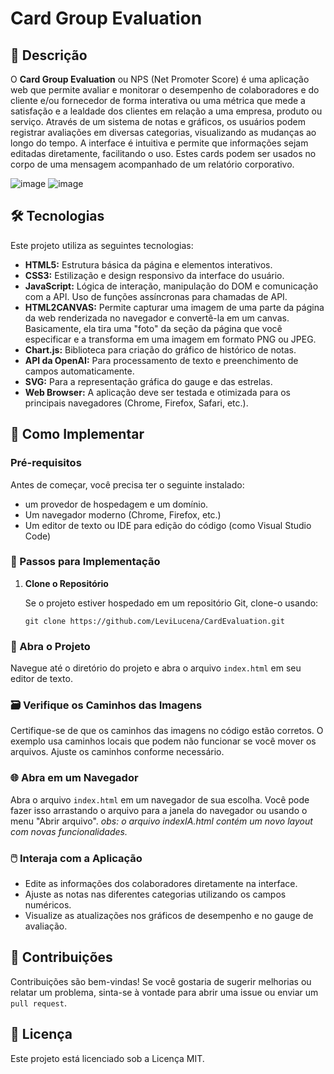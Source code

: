 # Card Group Evaluation

## 📖 Descrição

O **Card Group Evaluation** ou NPS (Net Promoter Score) é uma aplicação web que permite avaliar e monitorar o desempenho de colaboradores e do cliente e/ou fornecedor de forma interativa ou uma métrica que mede a satisfação e a lealdade dos clientes em relação a uma empresa, produto ou serviço. Através de um sistema de notas e gráficos, os usuários podem registrar avaliações em diversas categorias, visualizando as mudanças ao longo do tempo. A interface é intuitiva e permite que informações sejam editadas diretamente, facilitando o uso. Estes cards podem ser usados no corpo de uma mensagem acompanhado de um relatório corporativo.

![image](https://github.com/user-attachments/assets/9195c1a0-e84e-465e-abfe-9701a6d5c714)
![image](https://github.com/user-attachments/assets/9e59ed84-d089-443e-9703-a60151f7022a)

## 🛠 Tecnologias

Este projeto utiliza as seguintes tecnologias:

- **HTML5:** Estrutura básica da página e elementos interativos.
- **CSS3:** Estilização e design responsivo da interface do usuário.
- **JavaScript:** Lógica de interação, manipulação do DOM e comunicação com a API. Uso de funções assíncronas para chamadas de API.
- **HTML2CANVAS:** Permite capturar uma imagem de uma parte da página da web renderizada no navegador e convertê-la em um canvas. Basicamente, ela tira uma "foto" da seção da página que você especificar e a transforma em uma imagem em formato PNG ou JPEG.
- **Chart.js:** Biblioteca para criação do gráfico de histórico de notas.
- **API da OpenAI:** Para processamento de texto e preenchimento de campos automaticamente.
- **SVG:** Para a representação gráfica do gauge e das estrelas.
- **Web Browser:** A aplicação deve ser testada e otimizada para os principais navegadores (Chrome, Firefox, Safari, etc.).

## 🚀 Como Implementar

### Pré-requisitos

Antes de começar, você precisa ter o seguinte instalado:

- um provedor de hospedagem e um domínio.
- Um navegador moderno (Chrome, Firefox, etc.)
- Um editor de texto ou IDE para edição do código (como Visual Studio Code)

### 📝 Passos para Implementação

1. **Clone o Repositório**

   Se o projeto estiver hospedado em um repositório Git, clone-o usando:
   ```
   git clone https://github.com/LeviLucena/CardEvaluation.git
   ```
### 📂 Abra o Projeto

Navegue até o diretório do projeto e abra o arquivo `index.html` em seu editor de texto.

### 🗃️ Verifique os Caminhos das Imagens

Certifique-se de que os caminhos das imagens no código estão corretos. O exemplo usa caminhos locais que podem não funcionar se você mover os arquivos. Ajuste os caminhos conforme necessário.

### 🌐 Abra em um Navegador

Abra o arquivo `index.html` em um navegador de sua escolha. Você pode fazer isso arrastando o arquivo para a janela do navegador ou usando o menu "Abrir arquivo".
_obs: o arquivo indexIA.html contém um novo layout com novas funcionalidades._

### 🖱️ Interaja com a Aplicação

- Edite as informações dos colaboradores diretamente na interface.
- Ajuste as notas nas diferentes categorias utilizando os campos numéricos.
- Visualize as atualizações nos gráficos de desempenho e no gauge de avaliação.
  
## 🤝 Contribuições
Contribuições são bem-vindas! Se você gostaria de sugerir melhorias ou relatar um problema, sinta-se à vontade para abrir uma issue ou enviar um `pull request`.

## 📝 Licença
Este projeto está licenciado sob a Licença MIT.
